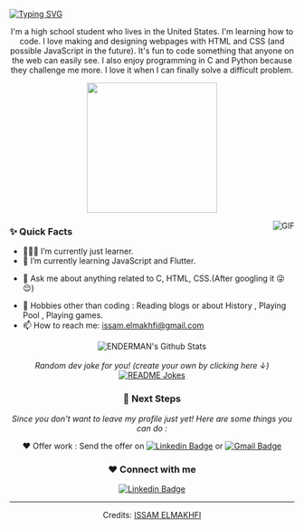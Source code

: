 
[![Typing SVG](https://readme-typing-svg.herokuapp.com?font=Robot-Bold&size=30&color=330033&center=true&vCenter=true&width=900&height=110&lines=Issam+ELMAKHFI;Programmer;Web+Designer;Tech-savvy+person+from+Mororroco)](https://git.io/typing-svg)

<div align="center">
I'm a high school student who lives in the United States. I'm learning how to code. I love making and designing webpages with HTML   and CSS   (and possible JavaScript in the future).  It's fun to code something that anyone on the web can easily see. I also enjoy programming in C and Python because they challenge me more. I love it when I can finally solve a difficult problem.
 </div>

<p align="center">
  <img src="https://miro.medium.com/max/2048/1*OohqW5DGh9CQS4hLY5FXzA.png" height="230"/>
</p>


<img align="right" alt="GIF" src="https://i.pinimg.com/originals/e4/26/70/e426702edf874b181aced1e2fa5c6cde.gif" />
  
### ✨ Quick Facts

- 👨🏽‍💻 I’m currently just learner.
- 🌱 I’m currently learning JavaScript and Flutter.
<!--- 🤔 I’m looking for help for my future MERN projects.-->
- 💬 Ask me about anything related to C, HTML, CSS.(After googling it 😜😌)
<!--- ⚡️ Fun-Fact: I sleep at 6am 🙃. -->
- 🎿 Hobbies other than coding : Reading blogs or about History , Playing Pool , Playing games.
- 📫 How to reach me: issam.elmakhfi@gmail.com

<div align="center">

<img align="center" src="https://github-readme-stats.vercel.app/api?username=issamelmakhfi&include_all_commits=true&count_private=true&show_icons=true&line_height=20&title_color=7A7ADB&icon_color=2234AE&text_color=D3D3D3&bg_color=0,000000,130F40" alt="ENDERMAN's Github Stats">

</br>
</br>
<i>Random dev joke for you! (create your own by clicking here ↓)</i><br>
<a href="https://readme-jokes.vercel.app"><img align="center" src="https://readme-jokes.vercel.app/api" alt="README Jokes"></a>


### 👣 Next Steps

_Since you don't want to leave my profile just yet! Here are some things you can do :_

❤️ Offer work : Send the offer on [![Linkedin Badge](https://img.shields.io/badge/-Issam_Elmakhfi-blue?style=flat-square&logo=Linkedin&logoColor=white&link=https://www.linkedin.com/in/issam-elmakhfi-a842871b4/)](https://www.linkedin.com/in/issam-elmakhfi-a842871b4/)
or [![Gmail Badge](https://img.shields.io/badge/-issam.elmakhfi@gmail.com-c14438?style=flat-square&logo=Gmail&logoColor=white&link=mailto:issam.elmakhfi@gmail.com)](mailto:issam.elmakhfi@gmail.com)


### ❤️ Connect with me

[![Linkedin Badge](https://img.shields.io/badge/-Issam_Elmakhfi-blue?style=flat-square&logo=Linkedin&logoColor=white&link=https://www.linkedin.com/in/issam-elmakhfi-a842871b4/)](https://www.linkedin.com/in/issam-elmakhfi-a842871b4/)

<!--
**ENDERMAN/issamelmakhfi** is a ✨ _special_ ✨ repository because its `README.md` (this file) appears on your GitHub profile.
Here are some ideas to get you started:
- 🔭 I’m currently working on ...
- 🌱 I’m currently learning ...
- 👯 I’m looking to collaborate on ...
- 🤔 I’m looking for help with ...
- 💬 Ask me about ...
- 📫 How to reach me: ...
- 😄 Pronouns: ...
- ⚡ Fun fact: ...
-->

-----
Credits: [ISSAM ELMAKHFI](https://github.com/issamelmakhfi)

